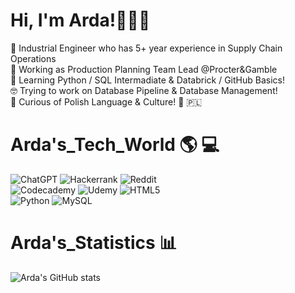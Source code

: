 # Hi, I'm Arda!👋👋👋

💼 Industrial Engineer who has 5+ year experience in Supply Chain Operations<br/>
🔭 Working as Production Planning Team Lead @Procter&Gamble<br/>
🌱 Learning Python / SQL Intermadiate & Databrick / GitHub Basics!<br/>
🤓 Trying to work on Database Pipeline & Database Management! <br/>
🧐 Curious of Polish Language & Culture! 🥟 🇵🇱<br/>

# Arda's_Tech_World 🌎 💻 <br/>
![ChatGPT](https://img.shields.io/badge/chatGPT-74aa9c?style=for-the-badge&logo=openai&logoColor=white)
![Hackerrank](https://img.shields.io/badge/-Hackerrank-2EC866?style=for-the-badge&logo=HackerRank&logoColor=white)
![Reddit](https://img.shields.io/badge/Reddit-%23FF4500.svg?style=for-the-badge&logo=Reddit&logoColor=white) <br/>
![Codecademy](https://img.shields.io/badge/Codecademy-FFF0E5?style=for-the-badge&logo=codecademy&logoColor=1F243A)
![Udemy](https://img.shields.io/badge/Udemy-A435F0?style=for-the-badge&logo=Udemy&logoColor=white)
![HTML5](https://img.shields.io/badge/html5-%23E34F26.svg?style=for-the-badge&logo=html5&logoColor=white) <br/>
![Python](https://img.shields.io/badge/python-3670A0?style=for-the-badge&logo=python&logoColor=ffdd54)
![MySQL](https://img.shields.io/badge/mysql-4479A1.svg?style=for-the-badge&logo=mysql&logoColor=white)

# Arda's_Statistics 📊 <br/>
![Arda's GitHub stats](https://github-readme-stats.vercel.app/api?username=ardayucell&show_icons=true&theme=radical)
